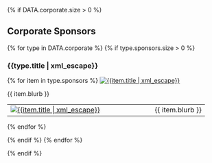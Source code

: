 {% if DATA.corporate.size > 0 %}

<h2>Corporate Sponsors</h2>

{% for type in DATA.corporate %}
{% if type.sponsors.size > 0 %}

<h3>{{type.title | xml_escape}}</h3>

{% for item in type.sponsors %}
<a href="{{item.link | uri_escape}}" class="sLink" target="_blank" rel="noopener noreferrer">
    <img src="{{item.image | uri_escape}}" class="sImage" alt="{{item.title | xml_escape}}">
</a>

<p>{{ item.blurb }}</p>

<table>
<tr><td style="width:320;"><a href="{{item.link | uri_escape}}" class="sLink" target="_blank" rel="noopener noreferrer">
    <img src="{{item.image | uri_escape}}" class="sImage" alt="{{item.title | xml_escape}}">
</a></td><td>{{ item.blurb }}</td></tr>
</table>

{% endfor %}

{% endif %}
{% endfor %}

{% endif %}
